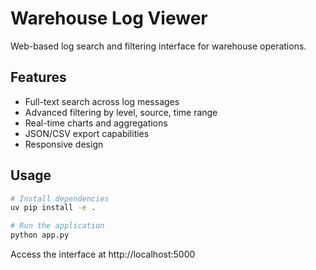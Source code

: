 # Warehouse Log Viewer

Web-based log search and filtering interface for warehouse operations.

## Features

- Full-text search across log messages
- Advanced filtering by level, source, time range
- Real-time charts and aggregations
- JSON/CSV export capabilities
- Responsive design

## Usage

```bash
# Install dependencies
uv pip install -e .

# Run the application
python app.py
```

Access the interface at http://localhost:5000